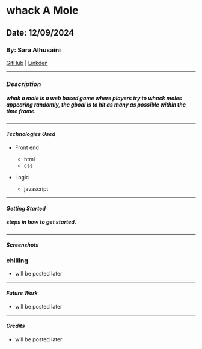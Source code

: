 # whack A Mole

## Date: 12/09/2024

### By: Sara Alhusaini

[GitHub](https://github.com/saraisa12)
|
[Linkden](http://www.duckduckgo.com)

---

### **_Description_**

##### whak a mole is a web based game where players try to whack moles appearing randomly, the gboal is to hit as many as possible within the time frame.

---

#### **_Technologies Used_**

- Front end

  - html
  - css

- Logic
  - javascript

---

#### **_Getting Started_**

##### steps in how to get started.

---

#### **_Screenshots_**

### chilling

- will be posted later

---

#### **_Future Work_**

- will be posted later

---

#### **_Credits_**

- will be posted later

